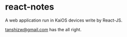 # react-notes
A web application run in KaiOS devices write by React-JS.

tanshizw@gmail.com has the all right.
